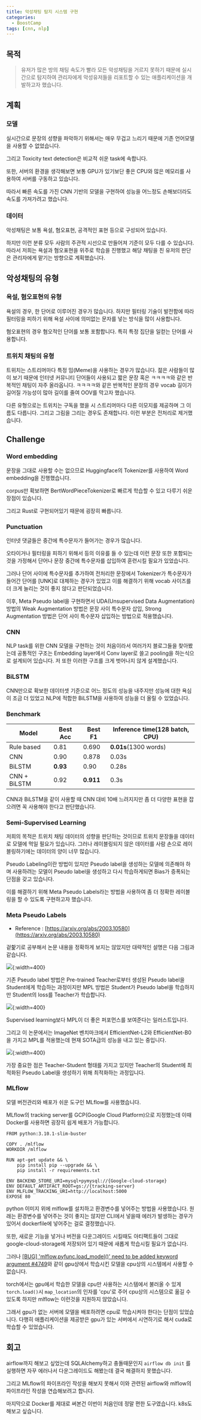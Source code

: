 ```yaml
---
title: 악성채팅 탐지 시스템 구현
categories:
  - BoostCamp
tags: [cnn, nlp]
---
```

## 목적

> 유저가 많은 방의 채팅 속도가 빨라 모든 악성채팅을 거르지 못하기 때문에 실시간으로 탐지하여 관리자에게 악성유저들을 리포트할 수 있는 애플리케이션을 개발하고자 했습니다.
> 

## 계획

### 모델

실시간으로 문장의 성향을 파악하기 위해서는 매우 무겁고 느리기 때문에 기존 언어모델을 사용할 수 없었습니다.

그리고 Toxicity text detection은 비교적 쉬운 task에 속합니다. 

또한, 서버의 환경을 생각해보면 보통 GPU가 있기보단 좋은 CPU와 많은 메모리를 사용하여 서버를 구동하고 있습니다.

따라서 빠른 속도를 가진 CNN 기반의 모델을 구현하여 성능을 어느정도 손해보더라도 속도를 가져가려고 했습니다.

### 데이터

악성채팅은 보통 욕설, 혐오표현, 공격적인 표현 등으로 구성되어 있습니다.

하지만 이런 분류 모두 사람의 주관적 시선으로 만들어져 기준이 모두 다를 수 있습니다. 따라서 저희는 욕설과 혐오표현을 위주로 학습을 진행했고 해당 채팅을 친 유저의 판단은 관리자에게 맡기는 방향으로 계획했습니다.

## 악성채팅의 유형

### 욕설, 혐오표현의 유형

욕설의 경우, 한 단어로 이루어진 경우가 많습니다.  하지만 필터링 기술이 발전함에 따라 필터링을 피하기 위해 욕설 사이에 의미없는 문자를 넣는 방식을 많이 사용합니다.

혐오표현의 경우 혐오적인 단어를 보통 포함합니다. 특히 특정 집단을 일컫는 단어를 사용합니다.

### 트위치 채팅의 유형

트위치는 스트리머마다 특정 밈(Meme)을 사용하는 경우가 많습니다. 젊은 사람들이 많이 보기 때문에 인터넷 커뮤니티 단어들이 사용되고 짧은 문장 혹은 ㅋㅋㅋㅋ와 같은 반복적인 채팅이 자주 올라옵니다. ㅋㅋㅋㅋ와 같은 반복적인 문장의 경우 vocab 길이가 길어질 가능성이 많아 길이를 줄여 OOV를 막고자 했습니다.

다른 유형으로는 트위치는 구독을 했을 시 스트리머마다 다른 이모지를 제공하며 그 이름도 다릅니다. 그리고 그림을 그리는 경우도 존재합니다. 이런 부분은 전처리로 제거했습니다.

## Challenge

### Word embedding

문장을 그대로 사용할 수는 없으므로 Huggingface의 Tokenizer를 사용하여 Word embedding을 진행했습니다.

corpus만 확보하면 BertWordPieceTokenizer로 빠르게 학습할 수 있고 다루기 쉬운 장점이 있습니다.

그리고 Rust로 구현되어있기 때문에 굉장히 빠릅니다.

### Punctuation

인터넷 댓글들은 중간에 특수문자가 들어가는 경우가 많습니다.

오타이거나 필터링을 피하기 위해서 등의 이유를 들 수 있는데 이런 문장 또한 포함되는 것을 가정해서 단어나 문장 중간에 특수문자를 삽입하여 훈련시킬 필요가 있었습니다.

그러나 단어 사이에 특수문자를 추가하여 전처리한 문장에서 Tokenizer가 특수문자가 들어간 단어를 [UNK]로 대체하는 경우가 있었고 이를 해결하기 위해 vocab 사이즈를 더 크게 늘리는 것이 좋지 않다고 판단되었습니다.

이후, Meta Pseudo label을 구현하면서 UDA(Unsupervised Data Augmentation) 방법의 Weak Augmentation 방법은 문장 사이 특수문자 삽입, Strong Augmentation 방법은 단어 사이 특수문자 삽입하는 방법으로 적용했습니다.

### CNN

NLP task를 위한 CNN 모델을 구현하는 것이 처음이라서 여러가지 블로그들을 찾아봤는데 공통적인 구조는 Embedding layer에서 Conv layer로 쓸고 pooling을 하는식으로 설계되어 있습니다. 저 또한 이러한 구조를 크게 벗어나지 않게 설계했습니다.

### BiLSTM

CNN만으로 확보한 데이터셋 기준으로 어느 정도의 성능을 내주지만 성능에 대한 욕심이 조금 더 있었고 NLP에 적합한 BiLSTM을 사용하여 성능을 더 올릴 수 있었습니다.

### Benchmark

|Model|Best Acc|Best F1|Inference time(128 batch, CPU)|
|-|-|-|-|
|Rule based|0.81|0.690|**0.01s**(1300 words)|
|CNN|0.90|0.878|0.03s|
|BiLSTM|**0.93**|0.90|0.28s|
|CNN + BiLSTM|0.92|**0.911**|0.3s|

CNN과 BiLSTM을 같이 사용할 때 CNN 대비 10배 느려지지만 좀 더 다양한 표현을 잡으려면 꼭 사용해야 한다고 판단했습니다.  

### Semi-Supervised Learning

저희의 목적은 트위치 채팅 데이터의 성향을 판단하는 것이므로 트위치 문장들을 데이터로 모델에 먹일 필요가 있습니다. 그러나 레이블링되지 않은 데이터를 사람 손으로 레이블링하기에는 데이터의 양이 너무 많습니다.

Pseudo Labeling이란 방법이 있지만 Pseudo label을 생성하는 모델에 의존해야 하며 사용하려는 모델이 Pseudo label을 생성하고 다시 학습하게되면 Bias가 증폭되는 단점을 갖고 있습니다.

이를 해결하기 위해 Meta Pseudo Labels라는 방법을 사용하여 좀 더 정확한 레이블링을 할 수 있도록 구현하고자 했습니다.

### Meta Pseudo Labels

- Reference : [https://arxiv.org/abs/2003.10580](https://arxiv.org/abs/2003.10580)

겉핥기로 공부해서 논문 내용을 정확하게 보지는 않았지만 대략적인 설명은 다음 그림과 같습니다.

![](https://drive.google.com/uc?export=view&id=14HfiaSGFEWCmyNdNaD-_aTCrXWZg0o3B){:width=400}  

기존 Pseudo label 방법은 Pre-trained Teacher로부터 생성된 Pseudo label을 Student에게 학습하는 과정이지만 MPL 방법은 Student가 Pseudo label을 학습하지만 Student의 loss를 Teacher가 학습합니다.

![](https://drive.google.com/uc?export=view&id=1VB9geH6mpHxgfR827u8iUHsPiFs2uG3m){:width=400}  

Supervised learning보다 MPL이 더 좋은 퍼포먼스를 보여준다는 일러스트입니다. 

그리고 이 논문에서는 ImageNet 벤치마크에서 EfficientNet-L2와 EfficientNet-B0을 가지고 MPL를 적용했는데 현재 SOTA급의 성능을 내고 있는 중입니다.

![](https://drive.google.com/uc?export=view&id=1vFXRUOcIu5g-eKLLqo2TvPz2Gc4WPg-0){:width=400}  

가장 중요한 점은 Teacher-Student 형태를 가지고 있지만 Teacher의 Student에 최적화된 Pseudo Label을 생성하기 위해 최적화하는 과정입니다.

### MLflow

모델 버전관리와 배포가 쉬운 도구인 MLflow를 사용했습니다. 

MLflow의 tracking server를 GCP(Google Cloud Platform)으로 지정했는데 이때 Docker를 사용하면 굉장히 쉽게 배포가 가능합니다.

```
FROM python:3.10.1-slim-buster

COPY . /mlflow
WORKDIR /mlflow

RUN apt-get update && \
    pip install pip --upgrade && \
    pip install -r requirements.txt

ENV BACKEND_STORE_URI=mysql+pymysql://{Google-cloud-storage}
ENV DEFAULT_ARTIFACT_ROOT=gs://{tracking-server}
ENV MLFLOW_TRACKING_URI=http://localhost:5000
EXPOSE 80
```
python 이미지 위에 mlflow를 설치하고 환경변수를 넣어주는 방법을 사용했습니다. 원래는 환경변수를 넣어주는 것이 좋지는 않지만 CLI에서 넣을때 에러가 발생하는 경우가 있어서 dockerfile에 넣어주는 걸로 결정했습니다.

또한, 새로운 기능을 넣거나 버전을 다운그레이드 시킬때도 아티팩트들이 그대로 google-cloud-storage에 저장되어 있기 때문에 새롭게 학습시킬 필요가 없습니다.

그러나 [[BUG] 'mlflow.pyfunc.load_model()' need to be added keyword argument #4749](https://github.com/mlflow/mlflow/issues/4749)와 같이 gpu상에서 학습시킨 모델을 cpu상의 시스템에서 사용할 수 없습니다.

torch에서는 gpu에서 학습한 모델을 cpu만 사용하는 시스템에서 불러올 수 있게 `torch.load()`시 `map_location`의 인자를 'cpu'로 주어 cpu상의 시스템으로 옮길 수 있도록 하지만 mlflow는 이런것을 지원하지 않았습니다.

그래서 gpu가 없는 서버에 모델을 배포하려면 cpu로 학습시켜야 한다는 단점이 있었습니다. 다행히 애플리케이션을 제공받은 gpu가 있는 서버에서 시연하기로 해서 cuda로 학습할 수 있었습니다.

## 회고

airflow까지 해보고 싶었는데 SQLAlchemy하고 충돌때문인지 `airflow db init` 를 실행하면 자꾸 에러나서 다운그레이드도 해봤는데 결국 해결하지 못했습니다.

그리고 MLflow의 파이프라인 작성을 해보지 못해서 이와 관련된 airflow와 mlflow의 파이프라인 작성을 연습해보려고 합니다.

마지막으로 Docker를 제대로 써본건 이번이 처음인데 정말 편한 도구였습니다. k8s도 해보고 싶습니다.
